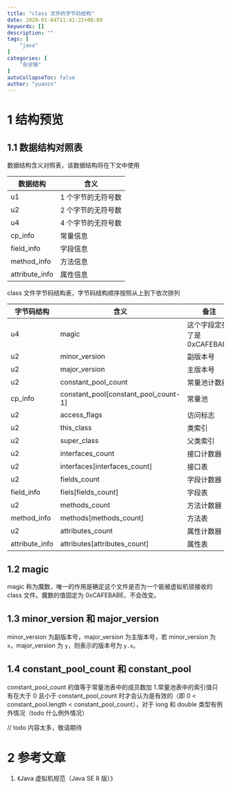 ```yaml
---
title: "class 文件的字节码结构"
date: 2020-01-04T11:41:22+08:00
keywords: []
description: ""
tags: [
    "java"
]
categories: [
    "杂货铺"
]
autoCollapseToc: false
author: "yuanzx"
---
```


# 1 结构预览

## 1.1 数据结构对照表

数据结构含义对照表，该数据结构将在下文中使用

| 数据结构       | 含义               |
| -------------- | ------------------ |
| u1             | 1 个字节的无符号数 |
| u2             | 2 个字节的无符号数 |
| u4             | 4 个字节的无符号数 |
| cp_info        | 常量信息           |
| field_info     | 字段信息           |
| method_info    | 方法信息           |
| attribute_info | 属性信息           |

class 文件字节码结构表，字节码结构顺序按照从上到下依次排列

| 字节码结构     | 含义                                 | 备注                        |
| -------------- | ------------------------------------ | --------------------------- |
| u4             | magic                                | 这个字段定死了是 0xCAFEBABE |
| u2             | minor_version                        | 副版本号                    |
| u2             | major_version                        | 主版本号                    |
| u2             | constant_pool_count                  | 常量池计数器                |
| cp_info        | constant_pool[constant_pool_count-1] | 常量池                      |
| u2             | access_flags                         | 访问标志                    |
| u2             | this_class                           | 类索引                      |
| u2             | super_class                          | 父类索引                    |
| u2             | interfaces_count                     | 接口计数器                  |
| u2             | interfaces[interfaces_count]         | 接口表                      |
| u2             | fields_count                         | 字段计数器                  |
| field_info     | fiels[fields_count]                  | 字段表                      |
| u2             | methods_count                        | 方法计数器                  |
| method_info    | methods[methods_count]               | 方法表                      |
| u2             | attributes_count                     | 属性计数器                  |
| attribute_info | attributes[attributes_count]         | 属性表                      |

## 1.2 magic

magic 称为魔数，唯一的作用是确定这个文件是否为一个能被虚拟机锁接收的 class 文件。魔数的值固定为 0xCAFEBABE，不会改变。

## 1.3 minor_version 和 major_version

minor_version 为副版本号，major_version 为主版本号，若 minor_version 为 `x`，major_version 为 `y`，则表示的版本号为 `y.x`。

## 1.4 constant_pool_count 和 constant_pool

constant_pool_count 的值等于常量池表中的成员数加 1.常量池表中的索引值只有在大于 0 且小于 constant_pool_count 时才会认为是有效的（即 0 < constant_pool.length < constant_pool_count），对于 long 和 double 类型有例外情况（todo 什么例外情况）

// todo 内容太多，敬请期待

# 2 参考文章

1. 《Java 虚拟机规范（Java SE 8 版）》